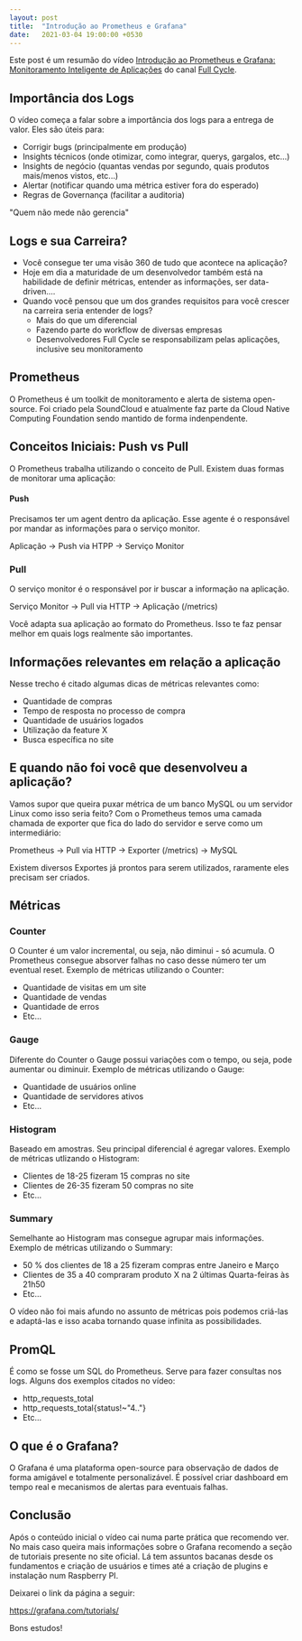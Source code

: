 ```yaml
---
layout: post
title:  "Introdução ao Prometheus e Grafana"
date:   2021-03-04 19:00:00 +0530
---
```


Este post é um resumão do vídeo [Introdução ao Prometheus e Grafana: Monitoramento Inteligente de Aplicações](https://www.youtube.com/watch?v=GPptIhzPBro) do canal [Full Cycle](https://www.youtube.com/channel/UCMUoZehUZBhLb8XaTc8TQrA).

## Importância dos Logs

O vídeo começa a falar sobre a importância dos logs para a entrega de valor.
Eles são úteis para:

- Corrigir bugs (principalmente em produção)
- Insights técnicos (onde otimizar, como integrar, querys, gargalos, etc...)
- Insights de negócio (quantas vendas por segundo, quais produtos mais/menos vistos, etc...)
- Alertar (notificar quando uma métrica estiver fora do esperado)
- Regras de Governança (facilitar a auditoria)

"Quem não mede não gerencia"

## Logs e sua Carreira?

- Você consegue ter uma visão 360 de tudo que acontece na aplicação?
- Hoje em dia a maturidade de um desenvolvedor também está na habilidade de definir métricas, entender as informações, ser data-driven....
- Quando você pensou que um dos grandes requisitos para você crescer na carreira seria entender de logs?
    - Mais do que um diferencial
    - Fazendo parte do workflow de diversas empresas
    - Desenvolvedores Full Cycle se responsabilizam pelas aplicações, inclusive seu monitoramento

## Prometheus

O Prometheus é um toolkit de monitoramento e alerta de sistema open-source.
Foi criado pela SoundCloud e atualmente faz parte da Cloud Native Computing Foundation sendo mantido de forma indenpendente.

## Conceitos Iniciais: Push vs Pull

O Prometheus trabalha utilizando o conceito de Pull.
Existem duas formas de monitorar uma aplicação:

#### Push

Precisamos ter um agent dentro da aplicação. Esse agente é o responsável por mandar as informações para o serviço monitor.

Aplicação -> Push via HTPP -> Serviço Monitor

### Pull

O serviço monitor é o responsável por ir buscar a informação na aplicação.

Serviço Monitor -> Pull via HTTP -> Aplicação (/metrics)

Você adapta sua aplicação ao formato do Prometheus.
Isso te faz pensar melhor em quais logs realmente são importantes.

## Informações relevantes em relação a aplicação

Nesse trecho é citado algumas dicas de métricas relevantes como:

- Quantidade de compras
- Tempo de resposta no processo de compra 
- Quantidade de usuários logados
- Utilização da feature X
- Busca específica no site

## E quando não foi você que desenvolveu a aplicação?

Vamos supor que queira puxar métrica de um banco MySQL ou um servidor Linux como isso seria feito?
Com o Prometheus temos uma camada chamada de exporter que fica do lado do servidor e serve como um intermediário:

Prometheus -> Pull via HTTP -> Exporter (/metrics) -> MySQL

Existem diversos Exportes já prontos para serem utilizados, raramente eles precisam ser criados.

## Métricas

### Counter

O Counter é um valor incremental, ou seja, não diminui - só acumula.
O Prometheus consegue absorver falhas no caso desse número ter um eventual reset.
Exemplo de métricas utilizando o Counter:

- Quantidade de visitas em um site
- Quantidade de vendas
- Quantidade de erros
- Etc...

### Gauge

Diferente do Counter o Gauge possui variações com o tempo, ou seja, pode aumentar ou diminuir.
Exemplo de métricas utilizando o Gauge:

- Quantidade de usuários online
- Quantidade de servidores ativos
- Etc...

### Histogram

Baseado em amostras. Seu principal diferencial é agregar valores.
Exemplo de métricas utlizando o Histogram:

- Clientes de 18-25 fizeram 15 compras no site
- Clientes de 26-35 fizeram 50 compras no site
- Etc...

### Summary

Semelhante ao Histogram mas consegue agrupar mais informações.
Exemplo de métricas utilizando o Summary:

- 50 % dos clientes de 18 a 25 fizeram compras entre Janeiro e Março
- Clientes de 35 a 40 compraram produto X na 2 últimas Quarta-feiras às 21h50
- Etc...

O vídeo não foi mais afundo no assunto de métricas pois podemos criá-las e adaptá-las e isso acaba tornando quase infinita as possibilidades.

## PromQL

É como se fosse um SQL do Prometheus. Serve para fazer consultas nos logs.
Alguns dos exemplos citados no vídeo:

- http_requests_total
- http_requests_total{status!~"4.."}
- Etc...

## O que é o Grafana?

O Grafana é uma plataforma open-source para observação de dados de forma amigável e totalmente personalizável. É possível criar dashboard em tempo real e mecanismos de alertas para eventuais falhas.

## Conclusão

Após o conteúdo inicial o vídeo cai numa parte prática que recomendo ver.
No mais caso queira mais informações sobre o Grafana recomendo a seção de tutoriais presente no site oficial. Lá tem assuntos bacanas desde os fundamentos e criação de usuários e times até a criação de plugins e instalação num Raspberry PI.

Deixarei o link da página a seguir:

<https://grafana.com/tutorials/>

Bons estudos!

